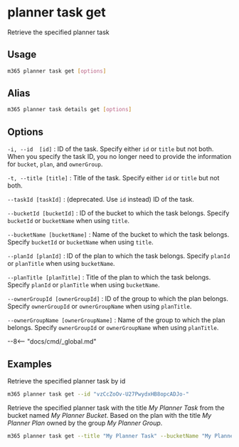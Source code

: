 # planner task get

Retrieve the specified planner task

## Usage

```sh
m365 planner task get [options]
```

## Alias

```sh
m365 planner task details get [options]
```

## Options

`-i, --id  [id]`
: ID of the task. Specify either `id` or `title` but not both. When you specify the task ID, you no longer need to provide the information for `bucket`, `plan`, and `ownerGroup`.

`-t, --title [title]`
: Title of the task. Specify either `id` or `title` but not both.

`--taskId [taskId]`
: (deprecated. Use `id` instead) ID of the task.

`--bucketId [bucketId]`
: ID of the bucket to which the task belongs. Specify `bucketId` or `bucketName` when using `title`.

`--bucketName [bucketName]`
: Name of the bucket to which the task belongs. Specify `bucketId` or `bucketName` when using `title`.

`--planId [planId]`
: ID of the plan to which the task belongs. Specify `planId` or `planTitle` when using `bucketName`.

`--planTitle [planTitle]`
: Title of the plan to which the task belongs. Specify `planId` or `planTitle` when using `bucketName`.

`--ownerGroupId [ownerGroupId]`
: ID of the group to which the plan belongs. Specify `ownerGroupId` or `ownerGroupName` when using `planTitle`.

`--ownerGroupName [ownerGroupName]`
: Name of the group to which the plan belongs. Specify `ownerGroupId` or `ownerGroupName` when using `planTitle`.

--8<-- "docs/cmd/_global.md"

## Examples

Retrieve the specified planner task by id

```sh
m365 planner task get --id "vzCcZoOv-U27PwydxHB8opcADJo-"
```

Retrieve the specified planner task with the title _My Planner Task_ from the bucket named _My Planner Bucket_. Based on the plan with the title _My Planner Plan_ owned by the group _My Planner Group_.

```sh
m365 planner task get --title "My Planner Task" --bucketName "My Planner Bucket" --planTitle "My Planner Plan" --ownerGroupName "My Planner Group"
```
